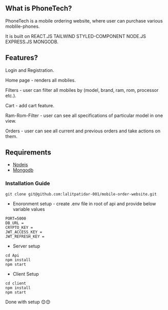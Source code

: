 ## What is PhoneTech?
 PhoneTech is a mobile ordering website, where user can purchase various moblile-phones.
 
 It is built on REACT.JS TAILWIND STYLED-COMPONENT NODE.JS EXPRESS.JS MONGODB.


## Features?
 Login and Registration.
 
 Home page - renders all mobiles.
 
 Filters - user can filter all mobiles by (model, brand, ram, rom, processor etc.).

 Cart - add cart feature.

 Ram-Rom-Filter - user can see all specifications of particular model in one view.

 Orders - user can see all current and previous orders and take actions on them.


## Requirements
- [Nodejs](https://nodejs.org/en/download)
- [Mongodb](https://www.mongodb.com/docs/manual/administration/install-community/)

### Installation Guide

```shell
git clone git@github.com:lalitpatidar-001/mobile-order-website.git
```

* Enoronment setup - create .env file in root of api and provide below variable values
```shell
PORT=5000
DB_URL = 
CRYPTO_KEY = 
JWT_ACCESS_KEY = 
JWT_REFRESH_KEY = 
```

* Server setup
```shell
cd Api
npm install
npm start
```

* Client Setup
```shell
cd client
npm install
npm start
```
Done with setup 😊😊


 
